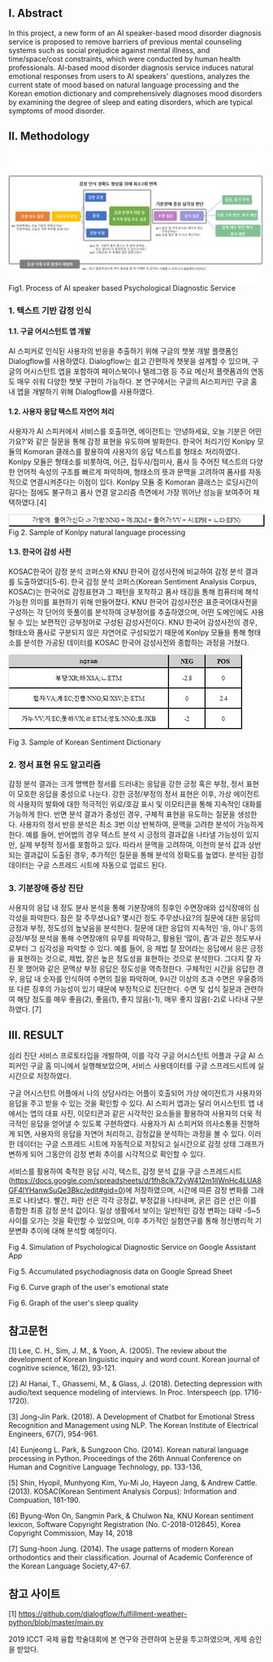 ## I. Abstract
In this project, a new form of an AI speaker-based mood disorder diagnosis service is proposed to remove barriers of previous mental counseling systems such as social prejudice against mental illness, and time/space/cost constraints, which were conducted by human health professionals. AI-based mood disorder diagnosis service induces natural emotional responses from users to AI speakers' questions, analyzes the current state of mood based on natural language processing and the Korean emotion dictionary and comprehensively diagnoses mood disorders by examining the degree of sleep and eating disorders, which are typical symptoms of mood disorder.

## II. Methodology
![ex_screenshot](./figures/process%20of%20mood%20disorder%20diagnosis%20chatbot%20service%20with%20AI%20speaker.jpg) 
Fig1. Process of AI speaker based Psychological Diagnostic Service

### 1. 텍스트 기반 감정 인식
#### 1.1. 구글 어시스턴트 앱 개발
AI 스피커로 인식된 사용자의 반응을 추출하기 위해 구글의 챗봇 개발 플랫폼인 Dialogflow를 사용하였다. Dialogflow는 쉽고 간편하게 챗봇을 설계할 수 있으며, 구글의 어시스턴트 앱을 포함하여 페이스북이나 텔레그램 등 주요 메신저 플랫폼과의 연동도 매우 쉬워 다양한 챗봇 구현이 가능하다. 본 연구에서는 구글의 AI스피커인 구글 홈 내 앱을 개발하기 위해 Dialogflow를 사용하였다.

#### 1.2. 사용자 응답 텍스트 자연어 처리
사용자가 AI 스피커에서 서비스를 호출하면, 에이전트는 ‘안녕하세요, 오늘 기분은 어떤가요?’와 같은 질문을 통해 감정 표현을 유도하며 발화한다. 한국어 처리기인 Konlpy 모듈의 Komoran 클래스를 활용하여 사용자의 응답 텍스트를 형태소 처리하였다.  Konlpy 모듈은 형태소를 비롯하여, 어근, 접두사/접미사, 품사 등 주어진 텍스트의 다양한 언어적 속성의 구조를 빠르게 파악하며, 형태소의 뜻과 문맥을 고려하여 품사를 자동적으로 연결시켜준다는 이점이 있다. Konlpy 모듈 중 Komoran 클래스는 로딩시간이 길다는 점에도 불구하고 품사 연결 알고리즘 측면에서 가장 뛰어난 성능을 보여주어 채택하였다.[4]

![ex_screenshot](./figures/sample%20of%20Konlpy%20natural%20language%20processing.png) 
Fig 2. Sample of Konlpy natural language processing

#### 1.3. 한국어 감성 사전
KOSAC한국어 감정 분석 코퍼스와 KNU 한국어 감성사전에 비교하여 감정 분석 결과를 도출하였다[5-6]. 한국 감정 분석 코퍼스(Korean Sentiment Analysis Corpus, KOSAC)는 한국어로 감정표현과 그 패턴을 포착하고 품사 태깅을 통해 컴퓨터에 해석 가능한 의미를 표현하기 위해 만들어졌다. KNU 한국어 감성사전은 표준국어대사전을 구성하는 각 단어의 뜻풀이를 분석하여 긍부정어를 추출하였으며, 어떤 도메인에도 사용될 수 있는 보편적인 긍부정어로 구성된 감성사전이다. KNU 한국어 감성사전의 경우, 형태소와 품사로 구분되지 않은 자연어로 구성되었기 때문에 Konlpy 모듈을 통해 형태소를 분석한 가공된 데이터를 KOSAC 한국어 감성사전와 종합하는 과정을 거쳤다.

![ex_screenshot](./figures/Sample%20of%20Korean%20Sentiment%20Dictionary.png) 

Fig 3. Sample of Korean Sentiment Dictionary

### 2. 정서 표현 유도 알고리즘
감정 분석 결과는 크게 명백한 정서를 드러내는 응답을 강한 긍정 혹은 부정, 정서 표현이 모호한 응답을 중성으로 나눈다. 강한 긍정/부정의 정서 표현은 이후, 가상 에이전트의 사용자의 발화에 대한 적극적인 위로/호감 표시 및 이모티콘을 통해 지속적인 대화를 가능하게 한다. 반면 분석 결과가 중성인 경우, 구체적 표현을 유도하는 질문을 생성한다. 사용자의 정서 반응 분석은 최소 3번 이상 반복하여, 문맥을 고려한 분석이 가능하게 한다. 예를 들어, 반어법의 경우 텍스트 분석 시 긍정의 결과값을 나타낼 가능성이 있지만, 실제 부정적 정서를 포함하고 있다. 따라서 문맥을 고려하여, 이전의 분석 값과 상반되는 결과값이 도출된 경우, 추가적인 질문을 통해 분석의 정확도를 높였다. 분석된 감정 데이터는 구글 스프레드 시트에 자동으로 업로드 된다.

### 3. 기분장애 증상 진단
사용자의 응답 내 정도 분사 분석을 통해 기분장애의 징후인 수면장애와 섭식장애의 심각성을 파악한다. 잠은 잘 주무셨나요? 몇시간 정도 주무셨나요?의 질문에 대한 응답의 긍정과 부정, 정도성의 높낮음을 분석한다. 질문에 대한 응답의 지속적인 ‘응, 아니’ 등의 긍정/부정 분석을 통해 수면장애의 유무를 파악하고, 활용된 ‘많이, 좀’과 같은 정도부사로부터 그 심각성을 파악할 수 있다. 예를 들어, 응 제법 잘 잤어라는 응답에서 응은 긍정을 표현하는 것으로, 제법, 잘은 높은 정도성을 표현하는 것으로 분석한다. 그다지 잘 자진 못 했어와 같은 문맥상 부정 응답은 정도성을 역측정한다. 구체적인 시간을 응답한 경우, 응답 내 숫자를 인식하여 수면의 질을 파악하며, 9시간 이상의 초과 수면은 우울증의 또 다른 징후의 가능성이 있기 때문에 부정적으로 진단한다. 수면 및 섭식 질문과 관련하여 해당 정도를 매우 좋음(2), 좋음(1), 좋지 않음(-1), 매우 좋지 않음(-2)로 나타내 구분하였다. [7]


## III. RESULT
심리 진단 서비스 프로토타입을 개발하여, 이를 각각 구글 어시스턴트 어플과 구글 AI 스피커인 구글 홈 미니에서 실행해보았으며, 서비스 사용데이터를 구글 스프레드시트에 실시간으로 저장하였다. 

구글 어시스턴트 어플에서 나의 상담사라는 어플이 호출되어 가상 에이전트가 사용자와 응답을 주고 받을 수 있는 것을 확인할 수 있다. AI 스피커 앱과는 달리 어시스턴트 앱 내에서는 앱의 대표 사진, 이모티콘과 같은 시각적인 요소들을 활용하여 사용자의 더욱 적극적인 응답을 얻어낼 수 있도록 구현하였다.
사용자가 AI 스피커와 의사소통을 진행하게 되면, 사용자의 응답을 자연어 처리하고, 감정값을 분석하는 과정을 볼 수 있다. 이러한 데이터는 구글 스프레드 시트에 자동적으로 저장되고 실시간으로 감정 상태 그래프가 변하게 되어 그동안의 감정 변화 추이를 시각적으로 확인할 수 있다.

서비스를 활용하여 축적한 응답 시각, 텍스트, 감정 분석 값을 구글 스프레드시트(https://docs.google.com/spreadsheets/d/1fh8clk72yW412m1lIWnHc4LUA8GF4lYHanwSuQe3Bkc/edit#gid=0)에 저장하였으며, 시간에 따른 감정 변화를 그래프로 나타냈다. 빨간, 파란 선은 각각 긍정값, 부정값을 나타내며, 굵은 검은 선은 이를 종합한 최종 감정 분석 값이다. 일상 생활에서 보이는 일반적인 감정 변화는 대략 -5~5 사이를 오가는 것을 확인할 수 있었으며, 이후 추가적인 실험연구를 통해 정신병리적 기분변화 추이에 대해 분석할 예정이다.



Fig 4. Simulation of Psychological Diagnostic Service on Google Assistant App

 

Fig 5. Accumulated psychodiagnosis data on Google Spread Sheet

 
Fig 6. Curve graph of the user's emotional state

 

Fig 6. Graph of the user's sleep quality


## 참고문헌
[1] Lee, C. H., Sim, J. M., & Yoon, A. (2005). The review about the development of Korean linguistic inquiry and word count. Korean journal of cognitive science, 16(2), 93-121.

[2] Al Hanai, T., Ghassemi, M., & Glass, J. (2018). Detecting depression with audio/text sequence modeling of interviews. In Proc. Interspeech (pp. 1716-1720).

[3] Jong-Jin Park. (2018). A Development of Chatbot for Emotional Stress Recognition and Management using NLP. The Korean Institute of Electrical Engineers, 67(7), 954-961.

[4] Eunjeong L. Park, & Sungzoon Cho. (2014). Korean natural language processing in Python. Proceedings of the 26th Annual Conference on Human and Cognitive Language Technology, pp. 133-136,

[5] Shin, Hyopil, Munhyong Kim, Yu-Mi Jo, Hayeon Jang, & Andrew Cattle. (2013). KOSAC(Korean Sentiment Analysis Corpus): Information and Compuation, 181-190.

[6] Byung-Won On, Sangmin Park, & Chulwon Na, KNU Korean sentiment lexicon, Software Copyright Registration (No. C-2018-012645), Korea Copyright Commission, May 14, 2018

[7] Sung-hoon Jung. (2014). The usage patterns of modern Korean orthodontics and their classification. Journal of Academic Conference of the Korean Language Society,47-67.

## 참고 사이트 
[1] https://github.com/dialogflow/fulfillment-weather-python/blob/master/main.py

2019 ICCT 국제 융합 학술대회에 본 연구와 관련하여 논문을 투고하였으며, 게제 승인을 받았다. 

 
